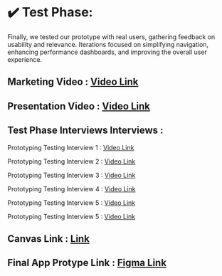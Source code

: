 # ✔️ Test Phase:
Finally, we tested our prototype with real users, gathering feedback on usability and relevance. Iterations focused on simplifying navigation, enhancing performance dashboards, and improving the overall user experience.

## Marketing Video : [Video Link](https://drive.google.com/file/d/1gCacojcDZU29CUsxuJTsVNqdHmFrd4H9/view?usp=drive_link)

## Presentation Video : [Video Link](https://drive.google.com/file/d/1EVjTxBoMfH6_jmylCyChSwHJrQ4O8F-8/view?usp=drive_link)

## Test Phase Interviews Interviews :
Prototyping Testing Interview 1 : [Video Link](https://youtu.be/WLIJcq7kchc)

Prototyping Testing Interview 2 : [Video Link](https://youtu.be/LvQIQozCMrk)

Prototyping Testing Interview 3 : [Video Link](https://youtu.be/eK6xCMKRjQ4)

Prototyping Testing Interview 4 : [Video Link](https://youtu.be/cQwo5BJCM3k)

Prototyping Testing Interview 5 : [Video Link](https://youtu.be/mnQGFJNOx4o)

Prototyping Testing Interview 5 : [Video Link](https://youtu.be/Udzl3tj1FAg)

## Canvas Link : [Link](https://app.mural.co/t/iitmdesignthinkinggp37131/m/iitmdesignthinkinggp37131/1733591457556/d0a1a0fffde7d39754c9c2d59fab9e6536c1229e?sender=ua65982fa5e7f74971ab28893)

## Final App Protype Link : [Figma Link](https://www.figma.com/proto/L2x6NrD3j8eHolAeclZKj6/Team-_15_DTD-DAD_GP3_PROTOTYPE_Sep_2024?node-id=193-3352&amp%3Bamp%3Bnode-type=frame&amp%3Bamp%3Bt=G7kzP0HbMtidy6yJ-1&amp%3Bamp%3Bscaling=min-zoom&amp%3Bamp%3Bcontent-scaling=fixed&amp%3Bamp%3Bpage-id=0%3A1&amp%3Bamp%3Bstarting-point-node-id=193%3A3352)

